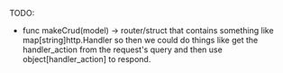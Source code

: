 TODO:


- func makeCrud(model) -> router/struct that contains something like map[string]http.Handler
    so then we could do things like get the handler_action from the request's query and then use object[handler_action] to respond.
